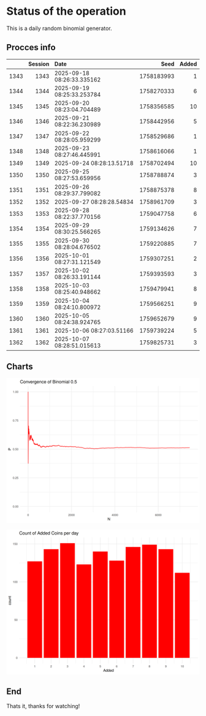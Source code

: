 # Status of the operation
  
  This is a daily random binomial generator.
  
## Procces info

|     | Session|Date                       |       Seed| Added|
|:----|-------:|:--------------------------|----------:|-----:|
|1343 |    1343|2025-09-18 08:26:33.335162 | 1758183993|     1|
|1344 |    1344|2025-09-19 08:25:33.253784 | 1758270333|     6|
|1345 |    1345|2025-09-20 08:23:04.704489 | 1758356585|    10|
|1346 |    1346|2025-09-21 08:22:36.230989 | 1758442956|     5|
|1347 |    1347|2025-09-22 08:28:05.959299 | 1758529686|     1|
|1348 |    1348|2025-09-23 08:27:46.445991 | 1758616066|     1|
|1349 |    1349|2025-09-24 08:28:13.51718  | 1758702494|    10|
|1350 |    1350|2025-09-25 08:27:53.659956 | 1758788874|     3|
|1351 |    1351|2025-09-26 08:29:37.799082 | 1758875378|     8|
|1352 |    1352|2025-09-27 08:28:28.54834  | 1758961709|     3|
|1353 |    1353|2025-09-28 08:22:37.770156 | 1759047758|     6|
|1354 |    1354|2025-09-29 08:30:25.566265 | 1759134626|     7|
|1355 |    1355|2025-09-30 08:28:04.676502 | 1759220885|     7|
|1356 |    1356|2025-10-01 08:27:31.121549 | 1759307251|     2|
|1357 |    1357|2025-10-02 08:26:33.191144 | 1759393593|     3|
|1358 |    1358|2025-10-03 08:25:40.948662 | 1759479941|     8|
|1359 |    1359|2025-10-04 08:24:10.800972 | 1759566251|     9|
|1360 |    1360|2025-10-05 08:24:38.924765 | 1759652679|     9|
|1361 |    1361|2025-10-06 08:27:03.51166  | 1759739224|     5|
|1362 |    1362|2025-10-07 08:28:51.015613 | 1759825731|     3|

## Charts 

![](charts/plot1.png)

![](charts/plot2.png)

## End

Thats it, thanks for watching!
